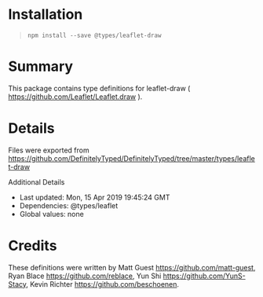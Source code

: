 # Installation
> `npm install --save @types/leaflet-draw`

# Summary
This package contains type definitions for leaflet-draw ( https://github.com/Leaflet/Leaflet.draw ).

# Details
Files were exported from https://github.com/DefinitelyTyped/DefinitelyTyped/tree/master/types/leaflet-draw

Additional Details
 * Last updated: Mon, 15 Apr 2019 19:45:24 GMT
 * Dependencies: @types/leaflet
 * Global values: none

# Credits
These definitions were written by Matt Guest <https://github.com/matt-guest>, Ryan Blace <https://github.com/reblace>, Yun Shi <https://github.com/YunS-Stacy>, Kevin Richter <https://github.com/beschoenen>.
